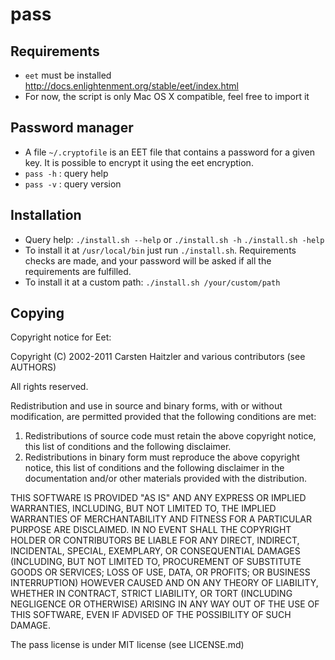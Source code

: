 pass
====


Requirements
------------

* `eet` must be installed http://docs.enlightenment.org/stable/eet/index.html
* For now, the script is only Mac OS X compatible, feel free to import it


Password manager
----------------

* A file `~/.cryptofile` is an EET file that contains a password for a given key. It is possible to encrypt it using the eet encryption.
* `pass -h` : query help
* `pass -v` : query version


Installation
------------

* Query help: `./install.sh --help` or `./install.sh -h` `./install.sh -help`
* To install it at `/usr/local/bin` just run `./install.sh`. Requirements checks are made, and your password will be asked if all the requirements are fulfilled.
* To install it at a custom path: `./install.sh /your/custom/path`


Copying
-------

Copyright notice for Eet:

Copyright (C) 2002-2011 Carsten Haitzler and various contributors (see AUTHORS)

All rights reserved.

Redistribution and use in source and binary forms, with or without
modification, are permitted provided that the following conditions are met:

   1. Redistributions of source code must retain the above copyright
      notice, this list of conditions and the following disclaimer.
   2. Redistributions in binary form must reproduce the above copyright 
      notice, this list of conditions and the following disclaimer in the
      documentation and/or other materials provided with the distribution.

THIS SOFTWARE IS PROVIDED "AS IS" AND ANY EXPRESS OR IMPLIED WARRANTIES, 
INCLUDING, BUT NOT LIMITED TO, THE IMPLIED WARRANTIES OF MERCHANTABILITY AND
FITNESS FOR A PARTICULAR PURPOSE ARE DISCLAIMED. IN NO EVENT SHALL THE
COPYRIGHT HOLDER OR CONTRIBUTORS BE LIABLE FOR ANY DIRECT, INDIRECT,
INCIDENTAL, SPECIAL, EXEMPLARY, OR CONSEQUENTIAL DAMAGES (INCLUDING, BUT NOT
LIMITED TO, PROCUREMENT OF SUBSTITUTE GOODS OR SERVICES; LOSS OF USE, DATA,
OR PROFITS; OR BUSINESS INTERRUPTION) HOWEVER CAUSED AND ON ANY THEORY OF
LIABILITY, WHETHER IN CONTRACT, STRICT LIABILITY, OR TORT (INCLUDING
NEGLIGENCE OR OTHERWISE) ARISING IN ANY WAY OUT OF THE USE OF THIS SOFTWARE,
EVEN IF ADVISED OF THE POSSIBILITY OF SUCH DAMAGE.


The pass license is under MIT license (see LICENSE.md)
